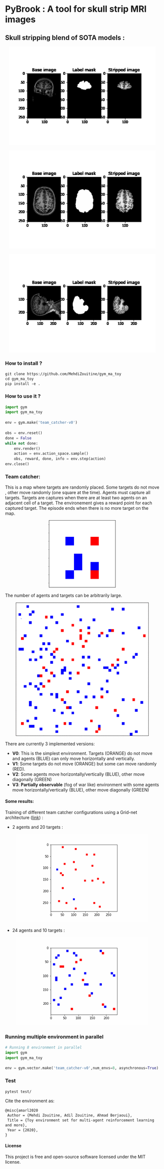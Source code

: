 # PyBrook : A tool for skull strip MRI images



## Skull stripping blend of SOTA models : 

<p align="center">
  <img height="320px" src="https://github.com/MehdiZouitine/pybrook/blob/main/image/example0.gif?raw=true" alt="example0">
</p>

<p align="center">
  <img height="320px" src="https://github.com/MehdiZouitine/pybrook/blob/main/image/example1.gif?raw=true" alt="example1">
</p>

<p align="center">
  <img height="320px" src="https://github.com/MehdiZouitine/pybrook/blob/main/image/example2.gif?raw=true" alt="example2">
</p>

### How to install ?
```
git clone https://github.com/MehdiZouitine/gym_ma_toy
cd gym_ma_toy
pip install -e .
```


### How to use it ?

```python
import gym
import gym_ma_toy

env = gym.make('team_catcher-v0')

obs = env.reset()
done = False
while not done:
    env.render()
    action = env.action_space.sample()
    obs, reward, done, info = env.step(action)
env.close()
```

### Team catcher:

This is a map where targets are randomly placed. Some targets do not move
, other move randomly (one square at the time).
Agents must capture all targets. Targets are captures when there are at least
 two agents on an adjacent cell of a target.
The environement gives a reward point for each captured target.
The episode ends when there is no more target on the map.
<p align="center">
<img  src="https://github.com/MehdiZouitine/gym_ma_toy/blob/master/img/team_catcher_gif.gif?raw=true" alt="ma_gym_logo">
</p>
The number of agents and targets can be arbitrarily large.
<p align="center">
<img  src="https://github.com/MehdiZouitine/gym_ma_toy/blob/master/img/team_catcher_gif_big.gif?raw=true" alt="ma_gym_logo">
</p>
There are currently 3 implemented versions:

- **V0**: This is the simplest environment. Targets (ORANGE) do not move and
 agents (BLUE) can only move horizontally and vertically.
- **V1**: Some targets do not move (ORANGE) but some can move randomly (RED).
- **V2**: Some agents move horizontally/vertically (BLUE), other move
 diagonally (GREEN)
- **V3**:  **Partially observable** (fog of war like) environment with some agents move horizontally/vertically (BLUE), other move
 diagonally (GREEN)
#### Some results: 
Training of different team catcher configurations using a Grid-net architecture ([link](http://proceedings.mlr.press/v97/han19a/han19a.pdf)) : 
* 2 agents and 20 targets : 
<p align="center">
<img  src="https://github.com/MehdiZouitine/gym_ma_toy/blob/master/img/sparse_env2agent2.gif?raw=true" alt="ma_gym_logo">
</p>

* 24 agents and 10 targets : 
<p align="center">
<img  src="https://github.com/MehdiZouitine/gym_ma_toy/blob/master/img/150100_train_step_25_step.gif?raw=true" alt="ma_gym_logo">
</p>


### Running multiple environment in parallel

```py
# Running 8 environment in parallel
import gym
import gym_ma_toy

env = gym.vector.make('team_catcher-v0',num_envs=8, asynchronous=True)  
```

### Test

```
pytest test/
```

Cite the environment as:
```
@misc{amarl2020
 Author = {Mehdi Zouitine, Adil Zouitine, Ahmad Berjaoui},
 Title = {Toy environment set for multi-agent reinforcement learning and more},
 Year = {2020},
}
```
#### License

This project is free and open-source software licensed under the MIT license.
